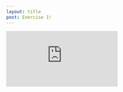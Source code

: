 ```yaml
---
layout: title
post: Exercise 1!
---
```


![Lab 1](https://github.com/leahchandy/leahchandy.github.io/blob/master/_posts/Lab01.html)
